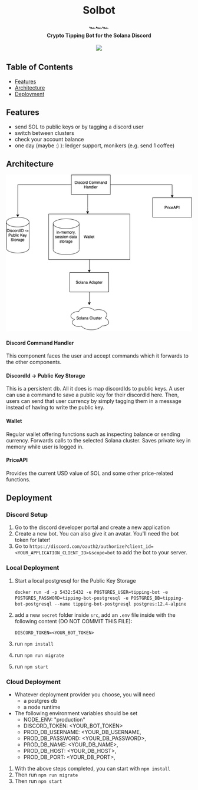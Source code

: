 <h1 align="center">Solbot</h1>

<div align="center">
  🏎️🏎️🏎️
</div>
<div align="center">
  <strong>Crypto Tipping Bot for the Solana Discord</strong>
</div>

<br />

<div align="center">
  <a href="https://opensource.org/licenses/MIT">
  <img src="https://img.shields.io/badge/License-MIT-yellow.svg"></a>
</div>

## Table of Contents
- [Features](#features)
- [Architecture](#architecture)
- [Deployment](#deployment)

## Features
* send SOL to public keys or by tagging a discord user
* switch between clusters
* check your account balance
* one day (maybe :) ): ledger support, monikers (e.g. send 1 coffee)

## Architecture
![High Level Architecture](docs/images/high_level_architecture.png)

#### Discord Command Handler
This component faces the user and accept commands which it forwards to the other components.
#### DiscordId -> Public Key Storage
This is a persistent db. All it does is map discordIds to public keys. A user can use a command
to save a public key for their discordId here. Then, users can send that user currency by simply
tagging them in a message instead of having to write the public key.
#### Wallet
Regular wallet offering functions such as inspecting balance or sending currency. Forwards calls to
the selected Solana cluster. Saves private key in memory while user is logged in.
#### PriceAPI
Provides the current USD value of SOL and some other price-related functions.

## Deployment

### Discord Setup

1. Go to the discord developer portal and create a new application
2. Create a new bot. You can also give it an avatar. You'll need the bot token for later!
3. Go to `https://discord.com/oauth2/authorize?client_id=<YOUR_APPLICATION_CLIENT_ID>&scope=bot` to add the bot to your server.

### Local Deployment

1. Start a local postgresql for the Public Key Storage 

    ```
    docker run -d -p 5432:5432 -e POSTGRES_USER=tipping-bot -e POSTGRES_PASSWORD=tipping-bot-postgresql -e POSTGRES_DB=tipping-bot-postgresql --name tipping-bot-postgresql postgres:12.4-alpine
    ```

2. add a new `secret` folder inside `src`, add an `.env` file inside with the following content (DO NOT COMMIT THIS FILE):
   ```
   DISCORD_TOKEN=<YOUR_BOT_TOKEN>
   ```
   
3. run `npm install`
4. run `npm run migrate`
5. run `npm start`

### Cloud Deployment

- Whatever deployment provider you choose, you will need
    - a postgres db
    - a node runtime
- The following environment variables should be set
    - NODE_ENV: "production"
    - DISCORD_TOKEN: <YOUR_BOT_TOKEN>
    - PROD_DB_USERNAME: <YOUR_DB_USERNAME,
    - PROD_DB_PASSWORD: <YOUR_DB_PASSWORD>,
    - PROD_DB_NAME: <YOUR_DB_NAME>,
    - PROD_DB_HOST: <YOUR_DB_HOST>,
    - PROD_DB_PORT: <YOUR_DB_PORT>,

1. With the above steps completed, you can start with `npm install`
2. Then run `npm run migrate`
3. Then run `npm start`
